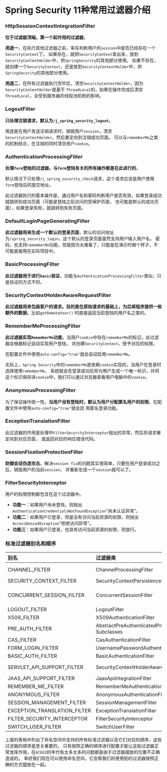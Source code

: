 Spring Security 11种常用过滤器介绍
=======================================================================
### HttpSessionContextIntegrationFilter
**位于过滤器顶端，第一个起作用的过滤器**。

**用途一**，在执行其他过滤器之前，率先判断用户的`session`中是否已经存在一个`SecurityContext`了。
如果存在，就把`SecurityContext`拿出来，放到`SecurityContextHolder`中，供`SpringSecurity`的其他部分使用。
如果不存在，就创建一个`SecurityContext`，还是放到`SecurityContextHolder`中，供`SpringSecurity`的其他部分使用。

**用途二**，在所有过滤器执行完毕后，清空`SecurityContextHolder`，因为`SecurityContextHolder`是基于
`ThreadLocal`的，如果在操作完成后清空`ThreadLocal`，会受到服务器的线程池机制的影响。

### LogoutFilter
**只处理注销请求，默认为`/j_spring_security_logout`**。

用途是在用户发送注销请求时，销毁用户`session`，清空`SecurityContextHolder`，然后重定向到注销成功页面。
可以与`rememberMe`之类的机制结合，在注销的同时清空用户`cookie`。

### AuthenticationProcessingFilter
**处理`form`登陆的过滤器，与`form`登陆有关的所有操作都是在此进行的**。

默认情况下只处理`/j_spring_security_check`请求，这个请求应该是用户使用`form`登陆后的提交地址。

此过滤器执行的基本操作是，通过用户名和密码判断用户是否有效，如果登录成功就跳转到成功页面（可能是登陆之前访问的受保护页面，
也可能是默认的成功页面），如果登录失败，就跳转到失败页面。

### DefaultLoginPageGeneratingFilter
**此过滤器用来生成一个默认的登录页面**，默认的访问地址为`/spring_security_login`，这个默认的登录页面虽然支持用户输入用户名，
密码，也支持`rememberMe`功能，但是因为太难看了，只能是在演示时做个样子，不可能直接用在实际项目中。

### BasicProcessingFilter
**此过滤器用于进行`basic`验证**，功能与`AuthenticationProcessingFilter`类似，只是验证的方式不同。

### SecurityContextHolderAwareRequestFilter
**此过滤器用来包装客户的请求。目的是在原始请求的基础上，为后续程序提供一些额外的数据**。比如`getRemoteUser()`
时直接返回当前登陆的用户名之类的。

### RememberMeProcessingFilter
**此过滤器实现`RememberMe`功能**，当用户`cookie`中存在`rememberMe`的标记，此过滤器会根据标记自动实现用户登陆，
并创建`SecurityContext`，授予对应的权限。

在配置文件中使用`auto-config="true"`就会自动启用`rememberMe`。

实际上，`Spring Security`中的`rememberMe`是依赖`cookie`实现的，当用户在登录时选择使用`rememberMe`，
系统就会在登录成功后将为用户生成一个唯一标识，并将这个标识保存进`cookie`中，我们可以通过浏览器查看用户电脑中的`cookie`。

### AnonymousProcessingFilter
为了保证操作统一性，**当用户没有登陆时，默认为用户分配匿名用户的权限**。在配置文件中使用`auto-config="true"`就会启
用匿名登录功能。

### ExceptionTranslationFilter
此过滤器的作用是处理中`FilterSecurityInterceptor`抛出的异常，然后将请求重定向到对应页面，
或返回对应的响应错误代码。

### SessionFixationProtectionFilter
**防御会话伪造攻击**。解决`session fix`的问题其实很简单，只要在用户登录成功之后，销毁用户的当前`session`，
并重新生成一个`session`就可以了。

### FilterSecurityInterceptor
用户的权限控制都包含在这个过滤器中。
+ **功能一**：如果用户尚未登陆，则抛出`AuthenticationCredentialsNotFoundException`“尚未认证异常”。
+ **功能二**：如果用户已登录，但是没有访问当前资源的权限，则抛出`AccessDeniedException`“拒绝访问异常”。
+ **功能三**：如果用户已登录，也具有访问当前资源的权限，则放行。

### 标准过滤器别名和顺序

| 别名 | 过滤器类 | 命名空间元素或属性 |
|:-----|:-------|:----------------|
| CHANNEL_FILTER | ChannelProcessingFilter | http/intercept-url@requires-channel |
| SECURITY_CONTEXT_FILTER | SecurityContextPersistenceFilter | http |
| CONCURRENT_SESSION_FILTER	| ConcurrentSessionFilter | session-management/concurrency-control |
| LOGOUT_FILTER | LogoutFilter | http/logout |
| X509_FILTER | X509AuthenticationFilter | http/x509 |
| PRE_AUTH_FILTER | AbstractPreAuthenticatedProcessingFilter Subclasses | N/A |
| CAS_FILTER | CasAuthenticationFilter | N/A |
| FORM_LOGIN_FILTER | UsernamePasswordAuthenticationFilter | http/form-login |
| BASIC_AUTH_FILTER | BasicAuthenticationFilter | http/http-basic |
| SERVLET_API_SUPPORT_FILTER | SecurityContextHolderAwareRequestFilter | http/@servlet-api-provision |
| JAAS_API_SUPPORT_FILTER | JaasApiIntegrationFilter | http/@jaas-api-provision |
| REMEMBER_ME_FILTER | RememberMeAuthenticationFilter | http/remember-me |
| ANONYMOUS_FILTER | AnonymousAuthenticationFilter | http/anonymous |
| SESSION_MANAGEMENT_FILTER | SessionManagementFilter | session-management |
| EXCEPTION_TRANSLATION_FILTER | ExceptionTranslationFilter | http |
| FILTER_SECURITY_INTERCEPTOR | FilterSecurityInterceptor | http |
| SWITCH_USER_FILTER | SwitchUserFilter | N/A | 

上面的表格中列出了命名空间中支持的所有标准过滤器以及它们对应的顺序，这些过滤器的顺序是至关重要的，
只有按照正确的顺序进行配置才能让这些过滤器正常发挥作用，在`ACEGI`的年代有太多太多的问题都是由于过滤器摆放的位置不正确造成的。
幸好我们现在可以使用命名空间，它会帮我们将使用到的过滤器按照正确的方式摆放在一起。







